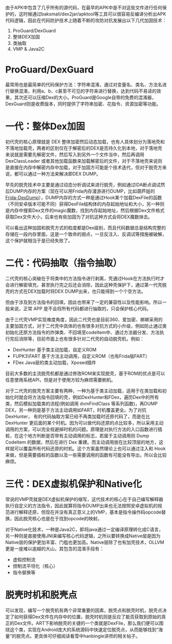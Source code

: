由于APK中包含了几乎所有的源代码，在最早的APK中是不对这些文件进行任何保护的，这时候通过baksmali/dex2jar/apktool等工具可以很容易反编译分析出APK代码逻辑，因此在代码防护技术上随着不断的攻防对抗发展出以下几代加固技术：
1. ProGuard/DexGuard
2. 整体DEX加固
3. 类抽取
4. VMP & Java2C

# ProGuard/DexGuard
最常用也是最简单的代码保护方法：字符串混淆，通过对变量名、类名、方法名进行替换混淆，利用a、b、c甚至不可见的字符来进行替换，达到代码不易读的效果，其次还可以压缩Dex的大小。ProGuard是Google自带的免费的混淆器，DexGuard则是收费版本，同时提供了字符串加密、花指令、资源加密等功能。

# 一代：整体Dex加固
初代壳的核心原理就是 DEX 整体加密然后动态加载，也有人具体划分为落地壳和不落地加载壳，两者的区别仅在于解密后的DEX是否持久化到本地，对于落地壳来说就是需要先解密文件，然后写入到另外一个文件当中，然后再调用 DexClassLoader 或者其他加载函数来加载解密后的文件，对于不落地壳来说则是直接在内存中解密内存中加载，对于加固方可能是个技术迭代，但对于脱壳方来说，都可以通过一种方法来解决即DEX DUMP。

早先的脱壳技术中主要是通过动态分析调试来进行脱壳，例如通过IDA断点调试然后DUMP内存的方案（现在可以用Frida内存漫游进行DUMP，比如葫芦娃的[Frida-DexDump](https://github.com/hluwa/FRIDA-DEXDump)），DUMP内存的方式一种是通过Hook某个加载DexFile的函数（不同安卓版本可能不同）获得DexFile结构体的内存起始地址和大小，另一种则是内存中搜索Dex文件的magic魔数，找到内存起始地址，然后根据Dex文件格式获取Dex文件大小，后来也有些加固为了对抗这种方式会将DEX魔数抹去。

可以看出这种加固和脱壳方式的粒度都是Dex级别，而且代码数据总是结构完整的存储在一段内存里面，这是一个致命的弱点，一旦反注入、反调试等措施被破解，这个保护就相当于是已经失败了。

# 二代：代码抽取（指令抽取）
二代壳的核心突破在于将类中的方法指令进行剥离，壳通过Hook在方法执行时才会进行解密填充，甚至执行完之后还会消除，因此这种壳保护下，通过第一代壳脱壳的方式在DEX加载时将DEX DUMP出来，也只能得到一个个空方法。

但由于涉及到方法指令的回填，因此也带来了一定的兼容性以及性能影响。所以一般来说，正常 APP 是不会将所有代码都进行抽取的，只会保护核心代码。

由于三代壳VMP实现难度角度，因此二代壳也是目前360、爱加密、梆梆采用的主要加固方式，对于二代壳中具体的也有很多对抗方式的小升级，例如防止通过类初始化还原方法指令的炸弹类、不回填至codeItem中、通过方法器分发、方法执行完后消除等，目前市面上也有很多针对二代壳的自动脱壳机，例如：
- DexHunter 基于类主动加载，自定义ROM
- FUPK3\FART 基于方法主动调用，自定义ROM（也有Frida版FART）
- FDex Java层的类主动加载，Xposed插件

目前大多数的主流脱壳机都是通过修改ROM来实现脱壳，基于ROM的优点是可以任意使用系统API，但是对于使用方较为麻烦需要刷机。

对于二代壳的脱壳方案主要有两种，一种为基于类主动加载，适用于在类加载和初始化时就会将方法指令回填的壳，例如DexHunter和FDex，遍历Dex中的所有类，然后模拟加载类的流程(例如调用 dvmFindClass 等系列函数)，再DUMP DEX，另一种则是基于方法主动调用如FART，时机覆盖更全。为了对抗 DexHunter， 有的代码抽取方案已经不再类加载时还原代码了，而是在比 DexHunter 更后面的某个时机。因为可以做代码还原的点比较多，所以采用主动调用的方案，可以完全规避掉时机的问题。原理是对执行方法的入口函数进行插桩，在这个地方判断是否带有主动调用的标志，若属于主动调用则 Dump CodeItem 的数据，然后在进行 Dex 重建。而主动调用放在比较顶层的地方，这样就可以覆盖所有代码还原的时机。这个方案虽然理论上也可以通过注入和 Hook 来做，但是需要插桩的函数以及一些需要调用的函数有可能没有导出，所以会比较麻烦。

# 三代：DEX虚拟机保护和Native化
常说的VMP壳就是DEX虚拟机保护的缩写，这代技术的核心在于自己编写解释器执行自定义的方法指令，因此就算将指令DUMP出来也无法按照安卓虚拟机的规范进行解释还原，但现在并没有真正意义上的VMP，基本是指令操作码opcode替换，因此脱壳核心也是在于找到opcode的映射。

对于Native化技术，一种是Java2C，即将java通过一定编译原理转化成C语言，另一种则是直接使用JNI来编写核心代码逻辑，之所以要转换成Native层是因为Native层的保护更加丰富、门槛也更加高。Native层除了也有加壳技术，OLLVM更是一座难以逾越的大山，其包含的混淆手段有：
- 虚假控制流
- 控制流平坦化（核心）
- 指令替换等

# 脱壳时机和脱壳点
可以发现，编写一个脱壳机有两个非常重要的因素，脱壳点和脱壳时机，脱壳点决定了如何获得Dex文件在内存中的位置，脱壳时机则是反应了能否获取到原始的真正的Dex文件。ART下影响脱壳的关键的一个类就是DexFile，那么我们便可以围绕这个类，实现在Android庞大的系统源码中快速定位脱壳点，从而能够找到“海量”的脱壳点。更具体可仔细阅读看雪中hanbingle讲师的相关帖子。